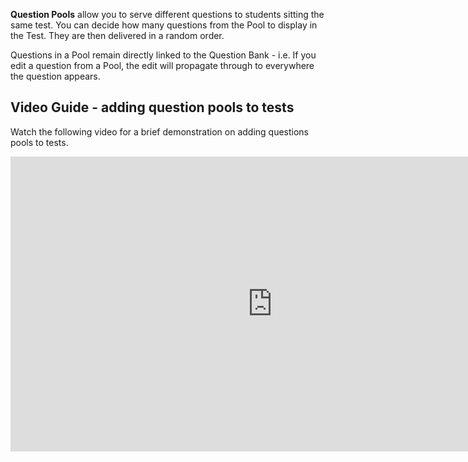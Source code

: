 **Question Pools** allow you to serve different questions to students sitting the same test. You can decide how many questions from the Pool to display in the Test. They are then delivered in a random order. 

Questions in a Pool remain directly linked to the Question Bank - i.e. If you edit a question from a Pool, the edit will propagate through to everywhere the question appears. 

## Video Guide - adding question pools to tests

Watch the following video for a brief demonstration on adding questions pools to tests.

<iframe width="838" height="472" src="https://www.youtube.com/embed/cuWBxlV2FVM" title="Use Question Pools in Assessments in the Ultra Course View" frameborder="0" allow="accelerometer; autoplay; clipboard-write; encrypted-media; gyroscope; picture-in-picture; web-share" allowfullscreen></iframe>